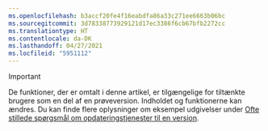 ```yaml
---
ms.openlocfilehash: b3accf20fe4f16eabdfa86a33c271ee6663b06bc
ms.sourcegitcommit: 3d78338773929121d17ec3386f6cb67bfb2272cc
ms.translationtype: HT
ms.contentlocale: da-DK
ms.lasthandoff: 04/27/2021
ms.locfileid: "5951112"
---
```

> [!IMPORTANT]
> De funktioner, der er omtalt i denne artikel, er tilgængelige for tiltænkte brugere som en del af en prøveversion. Indholdet og funktionerne kan ændres. Du kan finde flere oplysninger om eksempel udgivelser under [Ofte stillede spørgsmål om opdateringstjenester til en version](/dynamics365/unified-operations/fin-and-ops/get-started/one-version).